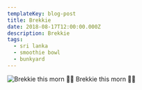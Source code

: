 ```yaml
---
templateKey: blog-post
title: Brekkie
date: 2018-08-17T12:00:00.000Z
description: Brekkie
tags:
  - sri lanka
  - smoothie bowl
  - bunkyard
---
```


![Brekkie this morn 🧡🍌](/img/20180817_01.jpg) Brekkie this morn 🧡🍌
